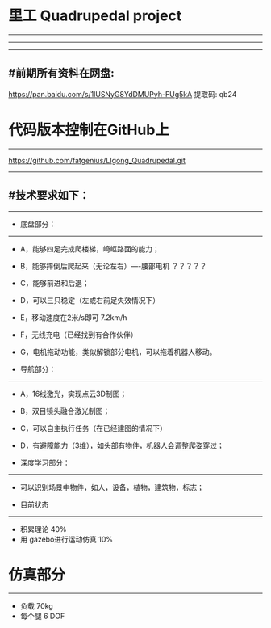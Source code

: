 # 里工 Quadrupedal project
---------------------------- 
----------------------------
---------------------------- 
#前期所有资料在网盘: 
---------------------------- 
https://pan.baidu.com/s/1lUSNyG8YdDMUPyh-FUg5kA 提取码: qb24

# 代码版本控制在GitHub上
---------------------------- 
https://github.com/fatgenius/LIgong_Quadrupedal.git 


---------------------------- 
#技术要求如下：
---------------------------- 
---------------------------- 
- 底盘部分：
---------------------------- 
   - A，能够四足完成爬楼梯，崎岖路面的能力；
   - B，能够摔倒后爬起来（无论左右）—-腰部电机 ？？？？？
   - C，能够前进和后退；
   - D，可以三只稳定（左或右前足失效情况下）
   - E，移动速度在2米/s即可 7.2km/h
   - F，无线充电（已经找到有合作伙伴）
   - G，电机拖动功能，类似解锁部分电机，可以拖着机器人移动。

- 导航部分：
---------------------------- 
   -  A，16线激光，实现点云3D制图；
   -  B，双目镜头融合激光制图；
   -  C，可以自主执行任务（在已经建图的情况下）
   -  D，有避障能力（3维），如头部有物件，机器人会调整爬姿穿过；

- 深度学习部分：
----------------------------
  - 可以识别场景中物件，如人，设备，植物，建筑物，标志；

- 目前状态
-----------------------------------
  - 积累理论 40%
  - 用 gazebo进行运动仿真 10%

# 仿真部分
--------------------------
 - 负载 70kg
 - 每个腿 6 DOF